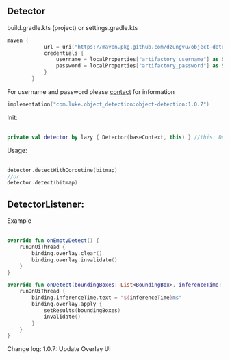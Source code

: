 
<h2>Detector</h2>

build.gradle.kts (project) or settings.gradle.kts

```gradle.kts
maven {
            url = uri("https://maven.pkg.github.com/dzungvu/object-detection-android")
            credentials {
                username = localProperties["artifactory_username"] as String
                password = localProperties["artifactory_password"] as String
            }
        }
```
For username and password please [contact](skype:live:thedung2709?chat) for information

```gradle.kts
implementation("com.luke.object_detection:object-detection:1.0.7")
```


Init:</br></br>

```kotlin
private val detector by lazy { Detector(baseContext, this) } //this: Detector.DetectorListener
```

Usage: </br> </br>
```kotlin
detector.detectWithCoroutine(bitmap)
//or
detector.detect(bitmap)
```

<h2>DetectorListener:</h2>
Example</br></br>

```kotlin
override fun onEmptyDetect() {
    runOnUiThread {
        binding.overlay.clear()
        binding.overlay.invalidate()
    }
}

override fun onDetect(boundingBoxes: List<BoundingBox>, inferenceTime: Long) {
    runOnUiThread {
        binding.inferenceTime.text = "${inferenceTime}ms"
        binding.overlay.apply {
            setResults(boundingBoxes)
            invalidate()
        }
    }
}
```

Change log:
1.0.7: Update Overlay UI
